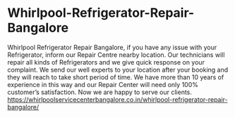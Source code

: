 # Whirlpool-Refrigerator-Repair-Bangalore
Whirlpool Refrigerator Repair Bangalore, if you have any issue with your Refrigerator, inform our Repair Centre nearby location. Our technicians will repair all kinds of Refrigerators and we give quick response on your complaint. We send our well experts to your location after your booking and they will reach to take short period of time.  We have more than 10 years of experience in this way and our Repair Center will need only 100% customer’s satisfaction. Now we are happy to serve our clients.       https://whirlpoolservicecenterbangalore.co.in/whirlpool-refrigerator-repair-bangalore/
